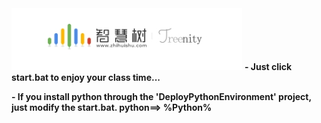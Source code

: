 <img src="data/zhs.png">
<b><span> - Just click start.bat to enjoy your class time...</span></b>
<b><p>- If you install python through the 'DeployPythonEnvironment' project, just modify the start.bat. python==> %Python%</p></b>
